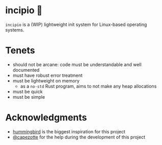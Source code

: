 # incipio 💫

`incipio` is a (WIP) lightweight init system for Linux-based operating systems.

# Tenets

* should not be arcane: code must be understandable and well documented
* must have robust error treatment
* must be lightweight on memory
    *  as a `no-std` Rust program, aims to not make any heap allocations
* must be quick
* must be simple

# Acknowledgments

* [hummingbird](https://github.com/Sweets/hummingbird) is the biggest inspiration for this project
* [@capezotte](https://github.com/capezotte) for the help during the development of this project